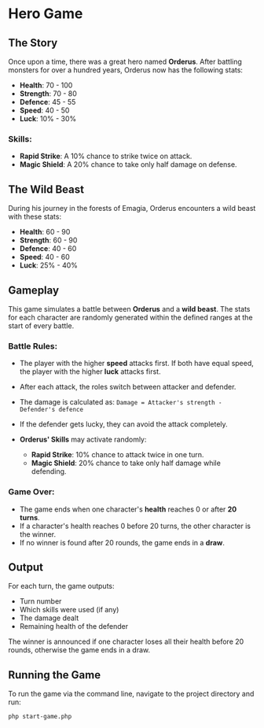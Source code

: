 # Hero Game

## The Story

Once upon a time, there was a great hero named **Orderus**. After battling monsters for over a hundred years, Orderus now has the following stats:

- **Health**: 70 - 100
- **Strength**: 70 - 80
- **Defence**: 45 - 55
- **Speed**: 40 - 50
- **Luck**: 10% - 30%

### Skills:
- **Rapid Strike**: A 10% chance to strike twice on attack.
- **Magic Shield**: A 20% chance to take only half damage on defense.

## The Wild Beast

During his journey in the forests of Emagia, Orderus encounters a wild beast with these stats:

- **Health**: 60 - 90
- **Strength**: 60 - 90
- **Defence**: 40 - 60
- **Speed**: 40 - 60
- **Luck**: 25% - 40%

## Gameplay

This game simulates a battle between **Orderus** and a **wild beast**. The stats for each character are randomly generated within the defined ranges at the start of every battle.

### Battle Rules:
- The player with the higher **speed** attacks first. If both have equal speed, the player with the higher **luck** attacks first.
- After each attack, the roles switch between attacker and defender.
- The damage is calculated as: `Damage = Attacker's strength - Defender's defence`

- If the defender gets lucky, they can avoid the attack completely.
- **Orderus' Skills** may activate randomly:
    - **Rapid Strike**: 10% chance to attack twice in one turn.
    - **Magic Shield**: 20% chance to take only half damage while defending.

### Game Over:
- The game ends when one character's **health** reaches 0 or after **20 turns**.
- If a character's health reaches 0 before 20 turns, the other character is the winner.
- If no winner is found after 20 rounds, the game ends in a **draw**.

## Output

For each turn, the game outputs:
- Turn number
- Which skills were used (if any)
- The damage dealt
- Remaining health of the defender

The winner is announced if one character loses all their health before 20 rounds, otherwise the game ends in a draw.

## Running the Game

To run the game via the command line, navigate to the project directory and run:
```bash
php start-game.php
